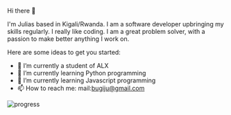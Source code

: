 Hi there 👋

I'm Julias based in Kigali/Rwanda. I am a software developer upbringing my skills regularly. I really like coding. I am a great problem solver, with a passion to make better anything I work on.

Here are some ideas to get you started:

- 🔭 I’m currently a student of ALX
- 🌱 I’m currently learning Python programming
- 🌱 I’m currently learning Javascript programming
- 📫 How to reach me: mail:bugiju@gmail.com
<!--
- 👯 I’m looking to collaborate on ...
- 🤔 I’m looking for help with ...
- 💬 Ask me about ...
- 📫 How to reach me: ...
- 😄 Pronouns: ...
- ⚡ Fun fact: ...
-->
<p><img align="left" src="https://github-readme-stats.vercel.app/api/top-langs?username=juli868&show_icons=true&locale=en&layout=compact" alt="progress" /></p>
